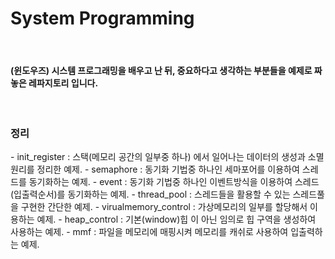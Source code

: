 
<h1>System Programming</h1>

<br/>

<h4>(윈도우즈) 시스템 프로그래밍을 배우고 난 뒤, 중요하다고 생각하는 부분들을 예제로 짜 놓은 레파지토리 입니다.</h4>

<br/>

<h3>정리</h3>
- init_register : 스택(메모리 공간의 일부중 하나) 에서 일어나는 데이터의 생성과 소멸원리를 정리한 예제.
- semaphore : 동기화 기법중 하나인 세마포어를 이용하여 스레드를 동기화하는 예제.
- event : 동기화 기법중 하나인 이벤트방식을 이용하여 스레드(입출력순서)를 동기화하는 예제.
- thread_pool : 스레드들을 활용할 수 있는 스레드풀을 구현한 간단한 예제.
- virualmemory_control : 가상메모리의 일부를 할당해서 이용하는 예제.
- heap_control : 기본(window)힙 이 아닌 임의로 힙 구역을 생성하여 사용하는 예제.
- mmf : 파일을 메모리에 매핑시켜 메모리를 캐쉬로 사용하여 입출력하는 예제.
